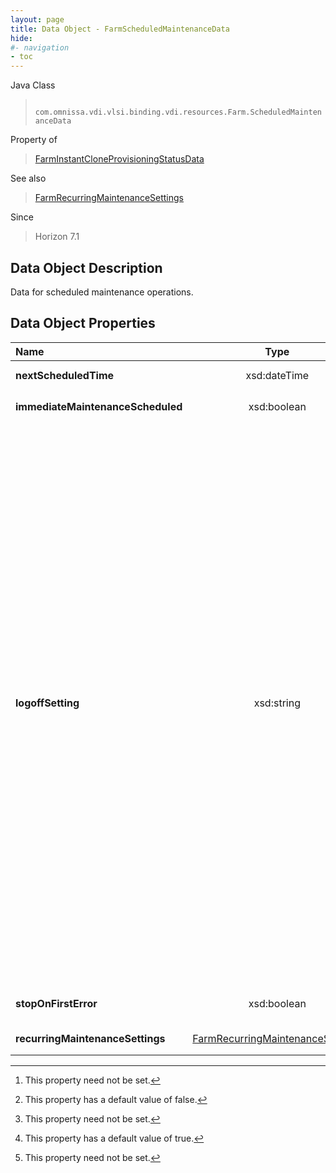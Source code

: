 ```yaml
---
layout: page
title: Data Object - FarmScheduledMaintenanceData
hide:
#- navigation
- toc
---
```






Java Class
> ` com.omnissa.vdi.vlsi.binding.vdi.resources.Farm.ScheduledMaintenanceData`

Property of
> [FarmInstantCloneProvisioningStatusData](vdi.resources.Farm.InstantCloneProvisioningStatusData.md#field_detail)

See also
> [FarmRecurringMaintenanceSettings](vdi.resources.Farm.RecurringMaintenanceSettings.md)

Since
> Horizon 7.1


## Data Object Description

Data for scheduled maintenance operations.

## Data Object Properties

 Name | Type | Description
:---|:---:|:---
**nextScheduledTime**|  xsd:dateTime|  Time when next scheduled maintenance would happen. [^1]
**immediateMaintenanceScheduled**|  xsd:boolean|  True if immediate maintenance is scheduled.  **_Since_** Horizon 7.4 [^5] [^1]
**logoffSetting**|  xsd:string|  Determines when to perform the operation on RDS servers which have an active session.  **_Since_** Horizon 7.4 <br>* This property will be one of:<br><table><tr><th>Value</th><th>Description</th></tr><tr><td>"FORCE_LOGOFF"</td><td>Users will be forced to log off when the system is ready to operate on their RDS Servers. Before being forcibly logged off, users may have a grace period in which to save their work (Global Settings).</td></tr><tr><td>"WAIT_FOR_LOGOFF"</td><td>Wait for connected users to disconnect before the task starts. The operation starts immediately on RDS Servers without active sessions.</td></tr></table>
**stopOnFirstError**|  xsd:boolean|  Indicates that the operation should stop on first error.  **_Since_** Horizon 7.4 [^6]
**recurringMaintenanceSettings**| [FarmRecurringMaintenanceSettings](vdi.resources.Farm.RecurringMaintenanceSettings.md)|  Settings for recurring maintenance operations. [^1]


 


[^1]: This property need not be set.
[^5]: This property has a default value of false.
[^6]: This property has a default value of true.